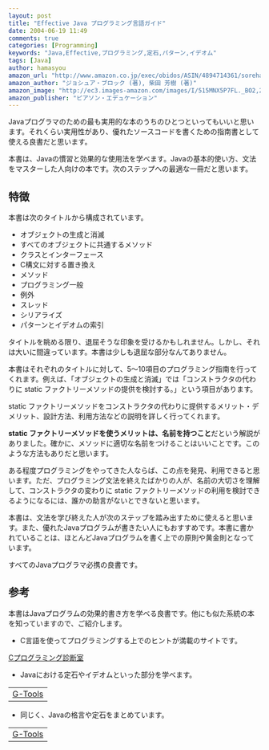 ```yaml
---
layout: post
title: "Effective Java プログラミング言語ガイド"
date: 2004-06-19 11:49
comments: true
categories: [Programming]
keywords: "Java,Effective,プログラミング,定石,パターン,イデオム"
tags: [Java]
author: hamasyou
amazon_url: "http://www.amazon.co.jp/exec/obidos/ASIN/4894714361/sorehabooks-22"
amazon_author: "ジョシュア・ブロック (著), 柴田 芳樹 (著)"
amazon_image: "http://ec3.images-amazon.com/images/I/515MNX5P7FL._BO2,204,203,200_PIsitb-sticker-arrow-click,-76_AA300_SH20_OU09_.jpg"
amazon_publisher: "ピアソン・エデュケーション"
---
```


Javaプログラマのための最も実用的な本のうちのひとつといってもいいと思います。それくらい実用性があり、優れたソースコードを書くための指南書として使える良書だと思います。

本書は、Javaの慣習と効果的な使用法を学べます。Javaの基本的使い方、文法をマスターした人向けの本です。次のステップへの最適な一冊だと思います。


<!-- more -->

<h2>特徴</h2>

本書は次のタイトルから構成されています。

<ul><li>オブジェクトの生成と消滅</li><li>すべてのオブジェクトに共通するメソッド</li><li>クラスとインターフェース</li><li>C構文に対する置き換え</li><li>メソッド</li><li>プログラミング一般</li><li>例外</li><li>スレッド</li><li>シリアライズ</li><li>パターンとイデオムの索引</li></ul>

タイトルを眺める限り、退屈そうな印象を受けるかもしれません。しかし、それは大いに間違っています。本書は少しも退屈な部分なんてありません。

本書はそれぞれのタイトルに対して、5〜10項目のプログラミング指南を行ってくれます。例えば、「オブジェクトの生成と消滅」では「コンストラクタの代わりに static ファクトリーメソッドの提供を検討する。」という項目があります。

static ファクトリーメソッドをコンストラクタの代わりに提供するメリット・デメリット、設計方法、利用方法などの説明を詳しく行ってくれます。

<strong>static ファクトリーメソッドを使うメリットは、名前を持つこと</strong>だという解説がありました。確かに、メソッドに適切な名前をつけることはいいことです。このような方法もありだと思います。

ある程度プログラミングをやってきた人ならば、この点を発見、利用できると思います。ただ、プログラミング文法を終えたばかりの人が、名前の大切さを理解して、コンストラクタの変わりに static ファクトリーメソッドの利用を検討できるようになるには、誰かの助言がないとできないと思います。

本書は、文法を学び終えた人が次のステップを踏み出すために使えると思います。また、優れたJavaプログラムが書きたい人にもおすすめです。本書に書かれていることは、ほとんどJavaプログラムを書く上での原則や黄金則となっています。

すべてのJavaプログラマ必携の良書です。

<h2>参考</h2>

本書はJavaプログラムの効果的書き方を学べる良書です。他にも似た系統の本を知っていますので、ご紹介します。

+ C言語を使ってプログラミングする上でのヒントが満載のサイトです。

<a href="http://www.pro.or.jp/~fuji/mybooks/cdiag/" rel="external nofollow">Cプログラミング診断室</a>

+ Javaにおける定石やイデオムといった部分を学べます。

<div class="rakuten"><table width="400" border="0" cellpadding="5"><tr><td colspan="2"><a href="http://www.amazon.co.jp/exec/obidos/ASIN/489471258X/sorehabooks-22/" rel="external nofollow">G-Tools</a></font><br /></td></tr></table></div>

+ 同じく、Javaの格言や定石をまとめています。

<div class="rakuten"><table width="400" border="0" cellpadding="5"><tr><td colspan="2"><a href="http://www.amazon.co.jp/exec/obidos/ASIN/4894711877/sorehabooks-22/" rel="external nofollow">G-Tools</a></font><br /></td></tr></table></div>




